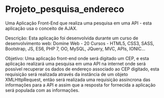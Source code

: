 # Projeto_pesquisa_endereco
Uma Aplicação Front-End que realiza uma pesquisa em uma API - esta aplicação usa o conceito de AJAX.

Descrição:
    Esta aplicação foi desenvolvida durante um curso de desenvolvimento web: Domine Web - 20 Cursos - HTML5, CSS3, SASS, Bootstrap, JS, ES6, PHP 7, OO, MySQL, JQuery, MVC, APIs, IONIC...

Objetivo:
    Uma aplicação front-end onde será digitado um CEP, e esta aplicação realizará uma pesquisa em uma API na internet onde será possível recuperar os dados de endereço associado ao CEP digitado, esta requisição será realizada através da instância de um objeto XMLHttpRequest, então será realizada uma requisição assíncrona das informações para a API e assim que a resposta for fornecida a aplicação será populada com as informações.


